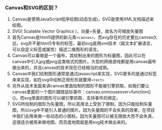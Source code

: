 ### Canvas和SVG的区别？
1. Canvas是使用JavaScript程序绘图(动态生成)，SVG是使用XML文档描述来绘图。
2. SVG( Scalable Vector Graphics )，向量=矢量，故名为可缩放矢量图
3. 首先Canvas是html5提供的新元素```<canvas>```，而svg存在的历史要比canvas久远，svg并不是html5专有的标签，最初svg是用xml技术（超文本扩展语言，可以自定义标签或属性）描述二维图形的语言。
4. Canvas可以看做是一个画布，其绘制出来的图形为标量图，因此可以在canvas中引入jpg或png这类格式的图片。大型的网络游戏都是用canvas画布做出来的，并且canvas的技术现在已经相当的成熟。
5. Canvas中我们绘制图形通常是通过javascript来实现，SVG更多的是通过标签来来实现，如在svg中绘制正矩形形就要用```<rect>```
6. 另外从技术发面来讲canvas里面绘制的图形不能被引擎抓取，如我们要让canvas里面的一个图片跟随鼠标事件：canvas.onmouseover=function(){}。而svg里面的图形可以被引擎抓取，支持事件的绑定。
7. SVG所绘制的图形为矢量图，所以其用法上受到了限制。因为只能绘制矢量图，所以svg中不能引入普通的图片。因为矢量图的不会失真的效果，在项目中我们会用来做一些动态的小图标。因为矢量图可以被无限放大而不会失真，这很适合被用来做地图，而百度地图就是用svg技术做出来的。

